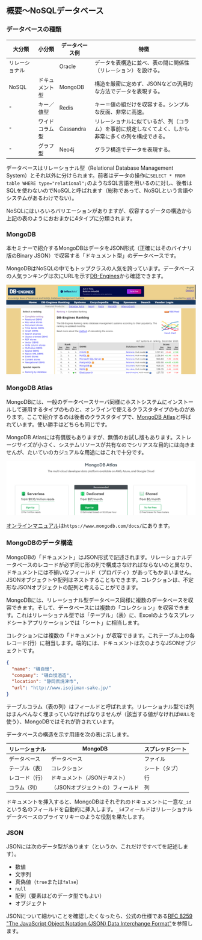 ## 概要～NoSQLデータベース

### データベースの種類

大分類 | 小分類 | データベース例 | 特徴
---|---|---|---
リレーショナル | | Oracle | データを表構造に並べ、表の間に関係性（リレーション）を設ける。
NoSQL | ドキュメント型 | MongoDB | 構造を厳密に定めず、JSONなどの汎用的な方法でデータを表現する。
`"` | キー／値型 | Redis | キー＝値の組だけを収容する。シンプルな反面、非常に高速。
`"` | ワイドコラム型 | Cassandra | リレーショナルに似ているが、列（コラム）を事前に規定しなくてよく、しかも非常に多くの列を構成できる。
`"` | グラフ型 | Neo4j | グラフ構造でデータを表現する。

データベースはリレーショナル型（Relational Database Management System）とそれ以外に分けられます。前者はデータの操作に`SELECT * FROM table WHERE type="relational";`のようなSQL言語を用いるのに対し、後者はSQLを使わないのでNoSQLと呼ばれます（総称であって、NoSQLという言語やシステムがあるわけでない）。

NoSQLにはいろいろバリエーションがありますが、収容するデータの構造から上記の表のようにおおまかに4タイプに分類されます。


### MongoDB

本セミナーで紹介するMongoDBはデータをJSON形式（正確にはそのバイナリ版のBinary JSON）で収容する「ドキュメント型」のデータベースです。

MongoDBはNoSQLの中でもトップクラスの人気を誇っています。データベースの人気ランキングは次にURLを示す[DB-Engines](https://db-engines.com/en/ranking "LINK")から確認できます。

<img src="Images/DbEnginesRanking.png" width="600">


### MongoDB Atlas

MongoDBには、一般のデータベースサーバ同様にホストシステムにインストールして運用するタイプのものと、オンラインで使えるクラスタタイプのものがあります。ここで紹介するのは後者のクラスタタイプで、[MongoDB Atlas](https://www.mongodb.com/ja-jp/atlas/database "LINK")と呼ばれています。使い勝手はどちらも同じです。

MongoDB Atlasには有償版もありますが、無償のお試し版もあります。ストレージサイズが小さく、システムリソースが共有なのでシリアスな目的には向きませんが、たいていのカジュアルな用途にはこれで十分です。

<img src="Images/AtlasPricing.png" width="600">

[オンラインマニュアル](https://www.mongodb.com/docs/ "LINK")は`https://www.mongodb.com/docs/`にあります。


### MongoDBのデータ構造

MongoDBの「ドキュメント」はJSON形式で記述されます。リレーショナルデータベースのレコードが必ず同じ形の列で構成さなければならないのと異なり、ドキュメントには不揃いなフィールド（プロパティ）があってもかまいません。JSONオブジェクトや配列はネストすることもできます。コレクションは、不定形なJSONオブジェクトの配列と考えることができます。

MongoDBには、リレーショナル型データベース同様に複数のデータベースを収容できます。そして、データベースには複数の「コレクション」を収容できます。これはリレーショナル型では「テーブル」（表）に、Excelのようなスプレッドシートアプリケーションでは「シート」に相当します。

コレクションには複数の「ドキュメント」が収容できます。これテーブル上の各レコード(行）に相当します。端的には、ドキュメントは次のようなJSONオブジェクトです。

```json
{
  "name": "磯自慢",
  "company": "磯自慢酒造",
  "location": "静岡県焼津市",
  "url": "http://www.isojiman-sake.jp/"
}
```

テーブルコラム（表の列）はフィールドと呼ばれます。リレーショナル型では列はまんべんなく埋まっていなければなりませんが（該当する値がなければ`NULL`を使う）、MongoDBではそれが許されています。

データベースの構造を示す用語を次の表に示します。

リレーショナル | MongoDB | スプレッドシート
---|---|---
データベース | データベース | ファイル
テーブル（表） | コレクション | シート（タブ）
レコード（行） | ドキュメント（JSONテキスト） | 行
コラム（列） | （JSONオブジェクトの）フィールド | 列


ドキュメントを挿入すると、MongoDBはそれぞれのドキュメントに一意な`_id`という名のフィールドを自動的に挿入します。`_id`フィールドはリレーショナルデータべースのプライマリキーのような役割を果たします。


### JSON

JSONには次のデータ型があります（というか、これだけですべてを記述します）。

- 数値
- 文字列
- 真偽値（`true`または`false`）
- `null`
- 配列（要素はどのデータ型でもよい）
- オブジェクト

JSONについて細かいことを確認したくなったら、公式の仕様である[RFC 8259 "The JavaScript Object Notation (JSON) Data Interchange Format"](https://www.rfc-editor.org/info/rfc8259 "LINK")を参照します。
